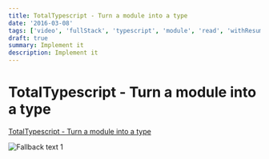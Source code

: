 ```yaml
---
title: TotalTypescript - Turn a module into a type
date: '2016-03-08'
tags: ['video', 'fullStack', 'typescript', 'module', 'read', 'withResume']
draft: true
summary: Implement it
description: Implement it
---
```

# TotalTypescript - Turn a module into a type


[TotalTypescript - Turn a module into a type](https://www.totaltypescript.com/tips/turn-a-module-into-a-type)


![Fallback text 1](/static/assets/pasted-image-20221012174217.png)


